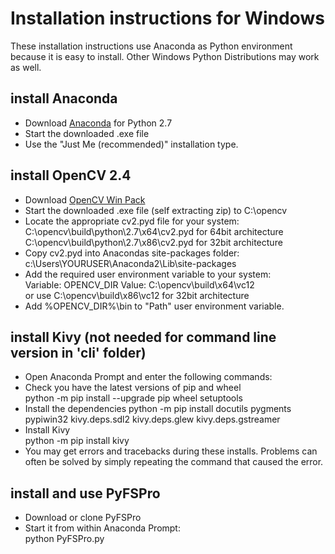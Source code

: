 # Installation instructions for Windows
These installation instructions use Anaconda as Python environment because it is easy to install. Other Windows Python Distributions may work as well.  
## install Anaconda
* Download [Anaconda](https://www.continuum.io/downloads) for Python 2.7
* Start the downloaded .exe file
* Use the "Just Me (recommended)" installation type.
## install OpenCV 2.4
* Download [OpenCV Win Pack](https://sourceforge.net/projects/opencvlibrary/files/opencv-win/2.4.13/opencv-2.4.13.exe/download)
* Start the downloaded .exe file (self extracting zip) to C:\opencv
* Locate the appropriate cv2.pyd file for your system:  
C:\opencv\build\python\2.7\x64\cv2.pyd for 64bit architecture  
C:\opencv\build\python\2.7\x86\cv2.pyd for 32bit architecture  
* Copy cv2.pyd into Anacondas site-packages folder:  
c:\Users\YOURUSER\Anaconda2\Lib\site-packages
* Add the required user environment variable to your system:  
Variable: OPENCV_DIR  Value: C:\opencv\build\x64\vc12  
 or use C:\opencv\build\x86\vc12 for 32bit architecture
* Add %OPENCV_DIR%\bin to "Path" user environment variable.
## install Kivy (not needed for command line version in 'cli' folder)
* Open Anaconda Prompt and enter the following commands:
* Check you have the latest versions of pip and wheel  
python -m pip install --upgrade pip wheel setuptools
* Install the dependencies
python -m pip install docutils pygments pypiwin32 kivy.deps.sdl2 kivy.deps.glew kivy.deps.gstreamer
* Install Kivy  
python -m pip install kivy
* You may get errors and tracebacks during these installs. Problems can often be solved by simply repeating the command that caused the error.
## install and use PyFSPro
* Download or clone PyFSPro
* Start it from within Anaconda Prompt:  
python PyFSPro.py
